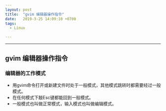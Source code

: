 ```yaml
---
layout: post
title:  "gvim 编辑器操作指令"
date:   2019-3-25 14:09:10 +0700
tags:
  - Linux

---
```


---

## gvim 编辑器操作指令

### 编辑器的工作模式

- 用gvim命令打开或新建文件时处于一般模式，其他模式跳转时都需要经过一般模式。
- 在任何模式下敲Esc键都能回到一般模式。
- 一般模式也叫做正常模式，输入模式也叫做编辑模式。